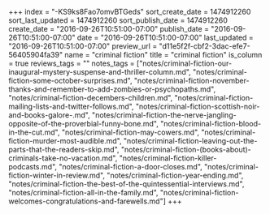 +++
index = "-KS9ks8Fao7omvBTGeds"
sort_create_date = 1474912260
sort_last_updated = 1474912260
sort_publish_date = 1474912260
create_date = "2016-09-26T10:51:00-07:00"
publish_date = "2016-09-26T10:51:00-07:00"
date = "2016-09-26T10:51:00-07:00"
last_updated = "2016-09-26T10:51:00-07:00"
preview_url = "d11e5f2f-cbf2-3dac-efe7-56405904fa39"
name = "criminal fiction"
title = "criminal fiction"
is_column = true
reviews_tags = ""
notes_tags = ["notes/criminal-fiction-our-inaugural-mystery-suspense-and-thriller-column.md", "notes/criminal-fiction-some-october-surprises.md", "notes/criminal-fiction-november-thanks-and-remember-to-add-zombies-or-psychopaths.md", "notes/criminal-fiction-decembers-children.md", "notes/criminal-fiction-mailing-lists-and-twitter-follows.md", "notes/criminal-fiction-scottish-noir-and-books-galore-.md", "notes/criminal-fiction-the-nerve-jangling-opposite-of-the-proverbial-funny-bone.md", "notes/criminal-fiction-blood-in-the-cut.md", "notes/criminal-fiction-may-cowers.md", "notes/criminal-fiction-murder-most-audible.md", "notes/criminal-fiction-leaving-out-the-parts-that-the-readers-skip.md", "notes/criminal-fiction-(books-about)-criminals-take-no-vacation.md", "notes/criminal-fiction-killer-podcasts.md", "notes/criminal-fiction-a-door-closes.md", "notes/criminal-fiction-winter-in-review.md", "notes/criminal-fiction-year-ending.md", "notes/criminal-fiction-the-best-of-the-quintessential-interviews.md", "notes/criminal-fiction-all-in-the-family.md", "notes/criminal-fiction-welcomes-congratulations-and-farewells.md"]
+++

